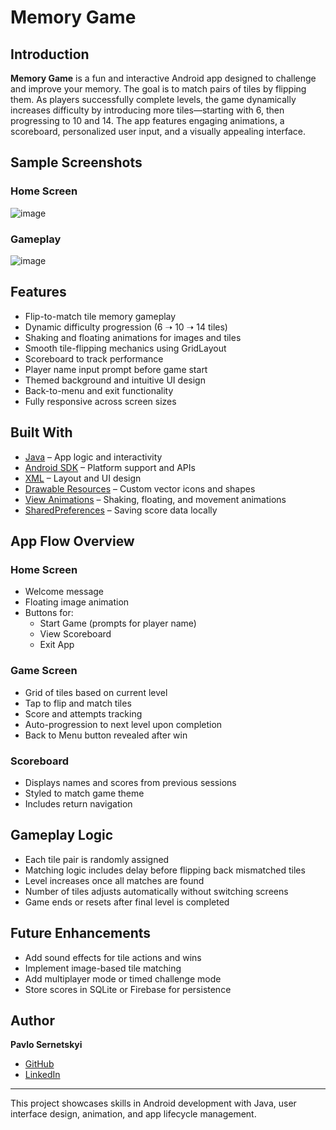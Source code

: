 # Memory Game

## Introduction
**Memory Game** is a fun and interactive Android app designed to challenge and improve your memory. The goal is to match pairs of tiles by flipping them. As players successfully complete levels, the game dynamically increases difficulty by introducing more tiles—starting with 6, then progressing to 10 and 14. The app features engaging animations, a scoreboard, personalized user input, and a visually appealing interface.

##  Sample Screenshots
### Home Screen 
![image](https://github.com/user-attachments/assets/2437b9e5-f0e2-4cf1-9c44-293f95f9690b)

### Gameplay
![image](https://github.com/user-attachments/assets/c1b1ad7a-9a51-440b-b00e-c61c81596d5c)

##  Features
- Flip-to-match tile memory gameplay
- Dynamic difficulty progression (6 ➝ 10 ➝ 14 tiles)
- Shaking and floating animations for images and tiles
- Smooth tile-flipping mechanics using GridLayout
- Scoreboard to track performance
- Player name input prompt before game start
- Themed background and intuitive UI design
- Back-to-menu and exit functionality
- Fully responsive across screen sizes

##  Built With
- [Java](https://www.oracle.com/java/technologies/javase-downloads.html) – App logic and interactivity
- [Android SDK](https://developer.android.com/studio) – Platform support and APIs
- [XML](https://developer.android.com/guide/topics/ui/declaring-layout) – Layout and UI design
- [Drawable Resources](https://developer.android.com/guide/topics/resources/drawable-resource) – Custom vector icons and shapes
- [View Animations](https://developer.android.com/reference/android/view/animation/TranslateAnimation) – Shaking, floating, and movement animations
- [SharedPreferences](https://developer.android.com/training/data-storage/shared-preferences) – Saving score data locally

##  App Flow Overview

### Home Screen
- Welcome message
- Floating image animation
- Buttons for:
    - Start Game (prompts for player name)
    - View Scoreboard
    - Exit App

### Game Screen
- Grid of tiles based on current level
- Tap to flip and match tiles
- Score and attempts tracking
- Auto-progression to next level upon completion
- Back to Menu button revealed after win

### Scoreboard
- Displays names and scores from previous sessions
- Styled to match game theme
- Includes return navigation

##  Gameplay Logic
- Each tile pair is randomly assigned
- Matching logic includes delay before flipping back mismatched tiles
- Level increases once all matches are found
- Number of tiles adjusts automatically without switching screens
- Game ends or resets after final level is completed

##  Future Enhancements
- Add sound effects for tile actions and wins
- Implement image-based tile matching
- Add multiplayer mode or timed challenge mode
- Store scores in SQLite or Firebase for persistence

##  Author

**Pavlo Sernetskyi**
- [GitHub](https://github.com/PavloSernetskyi)
- [LinkedIn](https://www.linkedin.com/in/pavlo-sernetskyi)

---
 This project showcases skills in Android development with Java, user interface design, animation, and app lifecycle management.
